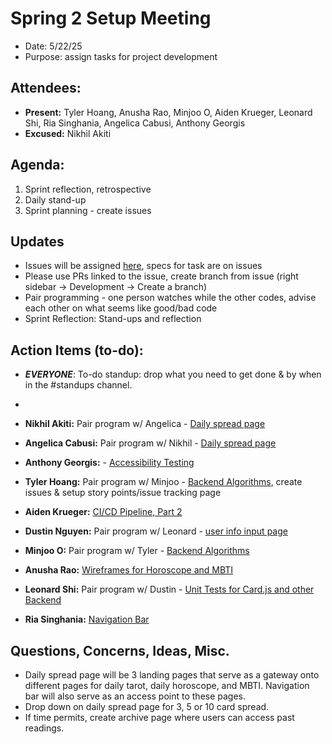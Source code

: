 # Spring 2 Setup Meeting
- Date: 5/22/25
- Purpose: assign tasks for project development

## Attendees:

- **Present:** Tyler Hoang, Anusha Rao, Minjoo O, Aiden Krueger, Leonard Shi, Ria Singhania, Angelica Cabusi, Anthony Georgis
- **Excused:** Nikhil Akiti

## Agenda:

1. Sprint reflection, retrospective
2. Daily stand-up
3. Sprint planning - create issues

## Updates

- Issues will be assigned [here](https://github.com/cse110-sp25-group16/cse110-sp25-group16/issues), specs for task are on issues
- Please use PRs linked to the issue, create branch from issue (right sidebar -> Development -> Create a branch)
- Pair programming - one person watches while the other codes, advise each other on what seems like good/bad code
- Sprint Reflection: Stand-ups and reflection 

## Action Items (to-do):

- **_EVERYONE_**: To-do standup: drop what you need to get done & by when in the #standups channel.
-

- **Nikhil Akiti:** Pair program w/ Angelica - [Daily spread page](https://github.com/cse110-sp25-group16/cse110-sp25-group16/issues/66)
- **Angelica Cabusi:** Pair program w/ Nikhil - [Daily spread page](https://github.com/cse110-sp25-group16/cse110-sp25-group16/issues/66)
- **Anthony Georgis:** - [Accessibility Testing](https://github.com/cse110-sp25-group16/cse110-sp25-group16/issues/69)
- **Tyler Hoang:** Pair program w/ Minjoo - [Backend Algorithms](https://github.com/cse110-sp25-group16/cse110-sp25-group16/issues/64), create issues & setup story points/issue tracking page
- **Aiden Krueger:** [CI/CD Pipeline, Part 2](https://github.com/cse110-sp25-group16/cse110-sp25-group16/issues/63)
- **Dustin Nguyen:** Pair program w/ Leonard - [user info input page](https://github.com/cse110-sp25-group16/cse110-sp25-group16/issues/68)
- **Minjoo O:** Pair program w/ Tyler - [Backend Algorithms](https://github.com/cse110-sp25-group16/cse110-sp25-group16/issues/64)
- **Anusha Rao:** [Wireframes for Horoscope and MBTI](https://github.com/cse110-sp25-group16/cse110-sp25-group16/issues/65)
- **Leonard Shi:** Pair program w/ Dustin - [Unit Tests for Card.js and other Backend](https://github.com/cse110-sp25-group16/cse110-sp25-group16/issues/68)
- **Ria Singhania:** [Navigation Bar](https://github.com/cse110-sp25-group16/cse110-sp25-group16/issues/67)

## Questions, Concerns, Ideas, Misc.
- Daily spread page will be 3 landing pages that serve as a gateway onto different pages for daily tarot, daily horoscope, and MBTI. Navigation bar will also serve as an access point to these pages.
- Drop down on daily spread page for 3, 5 or 10 card spread.
- If time permits, create archive page where users can access past readings.
